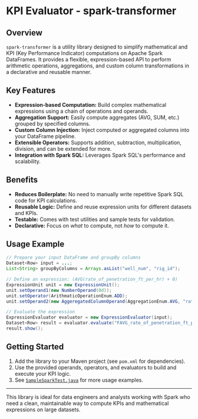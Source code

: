 # KPI Evaluator - spark-transformer

## Overview

`spark-transformer` is a utility library designed to simplify mathematical and KPI (Key Performance Indicator) computations on Apache Spark DataFrames. It provides a flexible, expression-based API to perform arithmetic operations, aggregations, and custom column transformations in a declarative and reusable manner.

## Key Features

- **Expression-based Computation:** Build complex mathematical expressions using a chain of operations and operands.
- **Aggregation Support:** Easily compute aggregates (AVG, SUM, etc.) grouped by specified columns.
- **Custom Column Injection:** Inject computed or aggregated columns into your DataFrame pipeline.
- **Extensible Operators:** Supports addition, subtraction, multiplication, division, and can be extended for more.
- **Integration with Spark SQL:** Leverages Spark SQL's performance and scalability.

## Benefits

- **Reduces Boilerplate:** No need to manually write repetitive Spark SQL code for KPI calculations.
- **Reusable Logic:** Define and reuse expression units for different datasets and KPIs.
- **Testable:** Comes with test utilities and sample tests for validation.
- **Declarative:** Focus on *what* to compute, not *how* to compute it.

## Usage Example

```java
// Prepare your input DataFrame and groupBy columns
Dataset<Row> input = ...;
List<String> groupByColumns = Arrays.asList("well_num", "rig_id");

// Define an expression: (AVG(rate_of_penetration_ft_per_hr) + 0)
ExpressionUnit unit = new ExpressionUnit();
unit.setOperand1(new NumberOperand(0d));
unit.setOperator(ArithmaticOperationEnum.ADD);
unit.setOperand2(new AggeregatedColumnOperand(AggregationEnum.AVG, "rate_of_penetration_ft_per_hr", groupByColumns));

// Evaluate the expression
ExpressionEvaluator evaluator = new ExpressionEvaluator(input);
Dataset<Row> result = evaluator.evaluate("FAVG_rate_of_penetration_ft_per_hr", unit);
result.show();
```

## Getting Started

1. Add the library to your Maven project (see `pom.xml` for dependencies).
2. Use the provided operands, operators, and evaluators to build and execute your KPI logic.
3. See [`SampleSparkTest.java`](https://github.com/jrishabh81/spark-transformer/blob/master/src/test/java/com/lwwale/spark/transformer/SampleSparkTest.java) for more usage examples.

---

This library is ideal for data engineers and analysts working with Spark who need a clean, maintainable way to compute KPIs and mathematical expressions on large datasets.
